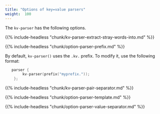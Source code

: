 ```yaml
---
title: "Options of key=value parsers"
weight:  100
---
```

<!-- DISCLAIMER: This file is based on the syslog-ng Open Source Edition documentation https://github.com/balabit/syslog-ng-ose-guides/commit/2f4a52ee61d1ea9ad27cb4f3168b95408fddfdf2 and is used under the terms of The syslog-ng Open Source Edition Documentation License. The file has been modified by Axoflow. -->

The `kv-parser` has the following options.

{{% include-headless "chunk/kv-parser-extract-stray-words-into.md" %}}


{{% include-headless "chunk/option-parser-prefix.md" %}}

By default, `kv-parser()` uses the `.kv.` prefix. To modify it, use the following format:

```c
   parser {
        kv-parser(prefix("myprefix."));
    };
```


{{% include-headless "chunk/kv-parser-pair-separator.md" %}}

{{% include-headless "chunk/option-parser-template.md" %}}

{{% include-headless "chunk/option-parser-value-separator.md" %}}
